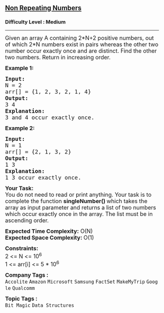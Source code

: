 <h2><a href="https://practice.geeksforgeeks.org/problems/finding-the-numbers0215/1">Non Repeating Numbers</a></h2><h3>Difficulty Level : Medium</h3><hr><div class="problems_problem_content__Xm_eO"><p><span style="font-size: 18px;">Given an array A containing 2*N+2 positive&nbsp;numbers, out of which 2*N numbers exist in&nbsp;pairs&nbsp;whereas&nbsp;the other two number&nbsp;occur exactly once and are distinct. Find the other two numbers. Return in increasing order.</span></p>
<p><span style="font-size: 18px;"><strong>Example 1:</strong></span></p>
<pre><span style="font-size: 18px;"><strong>Input: 
</strong>N = 2
arr[] = {1, 2, 3, 2, 1, 4}
<strong>Output:
</strong>3 4 
<strong>Explanation:
</strong>3 and 4 occur exactly once.</span>
</pre>
<p><span style="font-size: 18px;"><strong>Example 2:</strong></span></p>
<pre><span style="font-size: 18px;"><strong>Input:
</strong>N = 1
arr[] = {2, 1, 3, 2}
<strong>Output:
</strong>1 3
<strong>Explanation:</strong>
1 3 occur exactly once.</span></pre>
<p><span style="font-size: 18px;"><strong>Your Task:</strong><br>You do not need to read or print anything. Your task is to complete the function&nbsp;<strong>singleNumber()&nbsp;</strong>which takes the array as input parameter and returns a list of two numbers which occur exactly once in the array. The list must be in ascending order.</span></p>
<p><span style="font-size: 18px;"><strong>Expected Time Complexity:</strong>&nbsp;O(N)<br><strong>Expected Space Complexity:&nbsp;</strong>O(1)</span></p>
<p><span style="font-size: 18px;"><strong>Constraints:</strong><br>2 &lt;= N &lt;= 10<sup>6&nbsp;</sup></span><br><span style="font-size: 18px;">1 &lt;= arr[i] &lt;= 5 * 10<sup>6</sup></span></p></div><p><span style=font-size:18px><strong>Company Tags : </strong><br><code>Accolite</code>&nbsp;<code>Amazon</code>&nbsp;<code>Microsoft</code>&nbsp;<code>Samsung</code>&nbsp;<code>FactSet</code>&nbsp;<code>MakeMyTrip</code>&nbsp;<code>Google</code>&nbsp;<code>Qualcomm</code>&nbsp;<br><p><span style=font-size:18px><strong>Topic Tags : </strong><br><code>Bit Magic</code>&nbsp;<code>Data Structures</code>&nbsp;